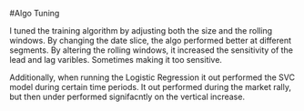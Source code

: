 #Algo Tuning

I tuned the training algorithm by adjusting both the size and the rolling windows. By changing the date slice, the algo performed better at different segments.  By altering the rolling windows, it increased the sensitivity of the lead and lag varibles. Sometimes making it too sensitive.

Additionally, when running the Logistic Regression it out performed the SVC model during certain time periods.  It out performed during the market rally, but then under performed signifacntly on the vertical increase.
